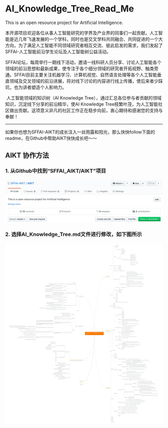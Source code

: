 # AI_Knowledge_Tree_Read_Me
This is an open resource project for Artificial Intelligence.

​        本开源项目欢迎各位从事人工智能研究的学界及产业界的同事们一起贡献。人工智能是近几年飞速发展的一个学科，同时也是交叉学科共同融合、共同促进的一个大方向，为了满足人工智能不同领域研究者相互交流、彼此启发的需求，我们发起了SFFAI-人工智能前沿学生论坛及人工智能树公益活动。

​        SFFAI论坛，每周举行一期线下活动，邀请一线科研人员分享、讨论人工智能各个领域的前沿思想和最新成果，使专注于各个细分领域的研究者开拓视野、触类旁通。SFFAI目前主要关注机器学习、计算机视觉、自然语言处理等各个人工智能垂直领域及交叉领域的前沿进展，将对线下讨论的内容进行线上传播，使后来者少踩坑，也为讲者塑造个人影响力。

​        人工智能领域的知识树（AI Knowledge Tree），通过汇总各位参与者贡献的领域知识，沉淀线下分享的前沿精华，使AI Knowledge Tree枝繁叶茂，为人工智能社区做出贡献。这项意义非凡的社区工作正在稳步向前，衷心期待和感谢您的支持与奉献！

---

​        如果你也想为SFFAI-AIKT的成长注入一丝雨露和阳光，那么快快follow下面的readme，在Github中帮助AIKT快快成长吧～～



## AIKT 协作方法

### 1. 从Github中找到“SFFAI_AIKT/AIKT”项目

![image-20181130154445454](./src/AIKT_Title.png)



### 2. 选择AI_Knowledge_Tree.md文件进行修改，如下图所示





![AIKT_20181130](./src/AIKT_20181130.png)